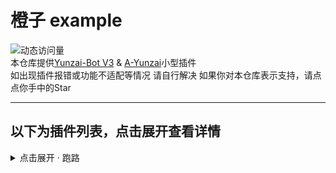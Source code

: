 <!-- 2024/3/4  UPDATE -->
# 橙子 example
<!-- 2024/03/04开始记录的访问量 -->
![动态访问量](https://count.kjchmc.cn/get/@orange-example?theme=rule34)  
本仓库提供[Yunzai-Bot V3](https://gitee.com/Le-niao/Yunzai-Bot) & [A-Yunzai](https://gitee.com/ningmengchongshui/azai-bot)小型插件  
如出现插件报错或功能不适配等情况 请自行解决
如果你对本仓库表示支持，请点点你手中的Star

---

## 以下为插件列表，点击展开查看详情
<details>
<summary>点击展开 · 跑路</summary>

#### 介绍
发送跑路内容，只有主人可以发送
#### 安装
```
curl -o "./plugins/example/跑路.js" "https://gitee.com/Kevin1217/orange-example/raw/master/js/跑路.js"
```
<details>
<summary>点击展开 · 「光遇」自动提醒干饭</summary>

#### 介绍
发送跑路内容，只有主人可以发送
#### 安装
```
curl -o "./plugins/example/「光遇」自动提醒干饭.js" "https://gitee.com/Kevin1217/orange-example/raw/master/js/「光遇」自动提醒干饭.js"
```

#### 使用指令
| 指令 | 作用 |
| ---------- | ----------- |
| 跑路 | 发送跑路内容 | 
</details>

## 致谢
| Nickname | Contribution |
| ---------- | :---------: |
| [小丞](#) | 跑路、「光遇」自动提醒干饭 |